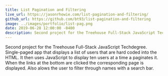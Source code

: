 ```yaml
---
title: List Pagination and Filtering
live_url: https://jasonrhowie.com/list-pagination-and-filtering/
github_url: https://github.com/bt93/list-pagination-and-filtering
image: ../images/portfolio/list-pag.png
date: 2019-06-28 12:00:00 -0400
description: Second project for the Treehouse Full-Stack JavaScript Techdegree
---
```

Second project for the Treehouse Full-Stack JavaScript Techdegree. Single-paged app that displays a list of users that are hard coded into the HTML. It then uses JavaScript to display ten users at a time a paginates it. When the links at the bottom are clicked the corresponding page is displayed. Also alows the user to filter through names with a search bar.